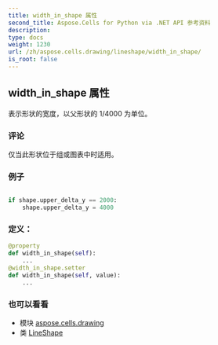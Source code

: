 ```yaml
---
title: width_in_shape 属性
second_title: Aspose.Cells for Python via .NET API 参考资料
description:
type: docs
weight: 1230
url: /zh/aspose.cells.drawing/lineshape/width_in_shape/
is_root: false
---
```

## width_in_shape 属性

表示形状的宽度，以父形状的 1/4000 为单位。

### 评论

仅当此形状位于组或图表中时适用。

### 例子

```python

if shape.upper_delta_y == 2000:
    shape.upper_delta_y = 4000

```
### 定义：
```python
@property
def width_in_shape(self):
    ...
@width_in_shape.setter
def width_in_shape(self, value):
    ...
```

### 也可以看看
* 模块 [aspose.cells.drawing](../../)
* 类 [LineShape](/cells/python-net/zh/aspose.cells.drawing/lineshape)
